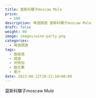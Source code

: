 ```yaml
---
title: 莫斯科騾子moscaw Mule
price:
  - 160
description: 啤酒調酒 莫斯科騾子moscaw Mule
draft: false
weight: 80
image: images/wine-party.png
categories:
  - 啤酒調酒
tags:
  - 香甜酒
  - 調酒
  - 伏特加
  - 龍舌蘭
  - 果汁
date: 2023-08-22T20:21:18+08:00
---
```


 莫斯科騾子moscaw Mule

